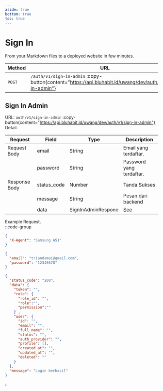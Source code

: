 ```yaml
---
aside: true
bottom: true
toc: true
---
```


# Sign In

From your Markdown files to a deployed website in few minutes.

| Method | URL                                                                                                      | Description                                  |
| ------ | -------------------------------------------------------------------------------------------------------- | -------------------------------------------- |
| `POST` | `/auth/v1/sign-in-admin` :copy-button{content="https://api.bluhabit.id/uwang/dev/auth/v1/sign-in-admin"} | [Sign In Admin](/auth/admin/sign-in#sign-in) |

## Sign In Admin

URL: `auth/v1/sign-in-admin` :copy-button{content="https://api.bluhabit.id/uwang/dev/auth/v1/sign-in-admin"} <br/>
Detail.<br/>

| Request       | Field       | Type               | Description                      |
| ------------- | ----------- | ------------------ | -------------------------------- |
| Request Body  | email       | String             | Email yang terdaftar.            |
|               | password    | String             | Password yang terdaftar.         |
| Response Body | status_code | Number             | Tanda Sukses                     |
|               | message     | String             | Pesan dari backend               |
|               | data        | SignInAdminRespone | [See](/type#signinadminresponse) |

Example Request.<br/>
::code-group

```json [HEADER]
{
  "X-Agent": "Samsung A51"
}
```

```json [BODY]
{
  "email": "triandamai@gmail.com",
  "password": "12345678"
}
```

```json [RESPONSE]
{
  "status_code": "200",
  "data": {
    "token": "",  
    "role": {
      "role_id": "",
      "role":"",
      "permission":""
    } ,
    "user": {
      "id": "",
      "email": "",
      "full_name": "",
      "status": "",
      "auth_provider": "",
      "profile": [],
      "created_at": "",
      "updated_at": "",
      "deleted": ""
    }
  },
  "message": "Login berhasil"
}
```

::
